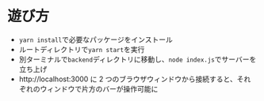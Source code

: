 # 遊び方

- `yarn install`で必要なパッケージをインストール
- ルートディレクトリで`yarn start`を実行
- 別ターミナルで`backend`ディレクトリに移動し、`node index.js`でサーバーを立ち上げ
- http://localhost:3000 に 2 つのブラウザウィンドウから接続すると、それぞれのウィンドウで片方のバーが操作可能に
